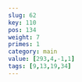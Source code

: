 ```yaml
---
slug: 62
key: 110
pos: 134
weight: 7
primes: 1
category: main
value: [293,4,-1,1]
tags: [9,13,19,34]
---
```

